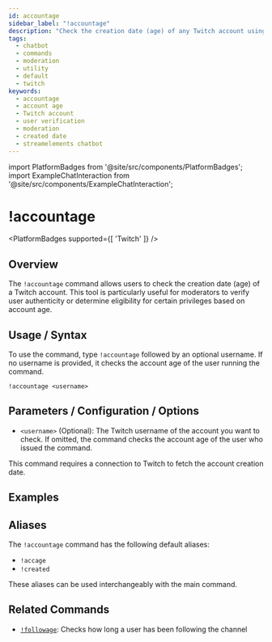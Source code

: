 ```yaml
---
id: accountage
sidebar_label: "!accountage"
description: "Check the creation date (age) of any Twitch account using the StreamElements chatbot !accountage command. Useful for moderation and verification."
tags:
  - chatbot
  - commands
  - moderation
  - utility
  - default
  - twitch
keywords:
  - accountage
  - account age
  - Twitch account
  - user verification
  - moderation
  - created date
  - streamelements chatbot
---
```


import PlatformBadges from '@site/src/components/PlatformBadges';
import ExampleChatInteraction from '@site/src/components/ExampleChatInteraction';

# !accountage

<PlatformBadges supported={[ 'Twitch' ]} />

## Overview

The `!accountage` command allows users to check the creation date (age) of a Twitch account. This tool is particularly useful for moderators to verify user authenticity or determine eligibility for certain privileges based on account age.

## Usage / Syntax

To use the command, type `!accountage` followed by an optional username. If no username is provided, it checks the account age of the user running the command.

```streamelements
!accountage <username>
```

## Parameters / Configuration / Options

-   `<username>` (Optional): The Twitch username of the account you want to check. If omitted, the command checks the account age of the user who issued the command.

This command requires a connection to Twitch to fetch the account creation date.

## Examples

<ExampleChatInteraction
  inputPersona="moderator"
  inputUsernameOverride="ModUser"
  inputMessage="!accountage StreamElements"
  outputMessage="@ModUser, StreamElements was created 10 years 2 months 28 days 7 hours ago."
/>

<ExampleChatInteraction
  inputPersona="viewer"
  inputUsernameOverride="ViewerBob"
  inputMessage="!accountage"
  outputMessage="@ViewerBob, your account was created 3 years 5 months 12 days 4 hours ago."
/>

## Aliases

The `!accountage` command has the following default aliases:

*   `!accage`
*   `!created`

These aliases can be used interchangeably with the main command.

## Related Commands

- [`!followage`](followage.md): Checks how long a user has been following the channel

